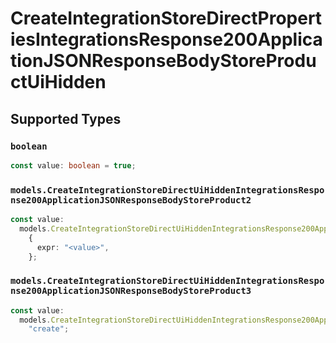 # CreateIntegrationStoreDirectPropertiesIntegrationsResponse200ApplicationJSONResponseBodyStoreProductUiHidden


## Supported Types

### `boolean`

```typescript
const value: boolean = true;
```

### `models.CreateIntegrationStoreDirectUiHiddenIntegrationsResponse200ApplicationJSONResponseBodyStoreProduct2`

```typescript
const value:
  models.CreateIntegrationStoreDirectUiHiddenIntegrationsResponse200ApplicationJSONResponseBodyStoreProduct2 =
    {
      expr: "<value>",
    };
```

### `models.CreateIntegrationStoreDirectUiHiddenIntegrationsResponse200ApplicationJSONResponseBodyStoreProduct3`

```typescript
const value:
  models.CreateIntegrationStoreDirectUiHiddenIntegrationsResponse200ApplicationJSONResponseBodyStoreProduct3 =
    "create";
```

